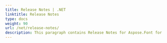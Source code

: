 ```yaml
---
title: Release Notes | .NET
linktitle: Release Notes 
type: docs
weight: 90
url: /net/release-notes/
description: This paragraph contains Release Notes for Aspose.Font for .NET divided by years from 2020. All the changes and fixes are explained here.
---
```


